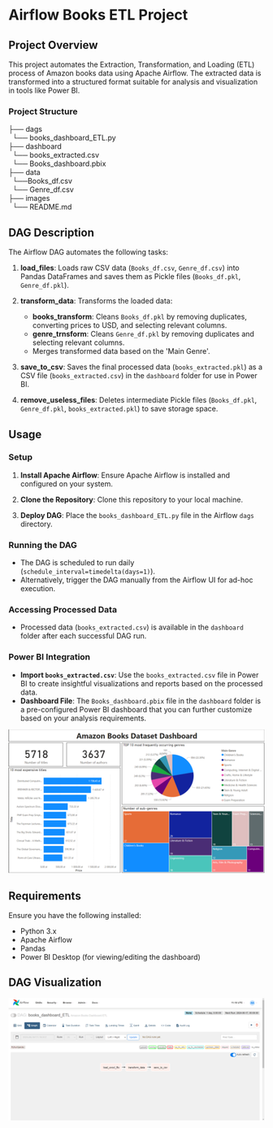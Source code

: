 # Airflow Books ETL Project

## Project Overview

This project automates the Extraction, Transformation, and Loading (ETL) process of Amazon books data using Apache Airflow. The extracted data is transformed into a structured format suitable for analysis and visualization in tools like Power BI.

### Project Structure
├── dags <br>
&nbsp; └── books_dashboard_ETL.py    <br>
├── dashboard <br>
&nbsp; └── books_extracted.csv   <br>
&nbsp; └── Books_dashboard.pbix  <br>
├── data <br>
&nbsp; └──Books_df.csv     <br>
&nbsp; └── Genre_df.csv  <br>
├── images              <br>
&nbsp; └── README.md     <br>


## DAG Description

The Airflow DAG automates the following tasks:

1. **load_files**: Loads raw CSV data (`Books_df.csv`, `Genre_df.csv`) into Pandas DataFrames and saves them as Pickle files (`Books_df.pkl`, `Genre_df.pkl`).

2. **transform_data**: Transforms the loaded data:
   - **books_transform**: Cleans `Books_df.pkl` by removing duplicates, converting prices to USD, and selecting relevant columns.
   - **genre_trnsform**: Cleans `Genre_df.pkl` by removing duplicates and selecting relevant columns.
   - Merges transformed data based on the 'Main Genre'.

3. **save_to_csv**: Saves the final processed data (`books_extracted.pkl`) as a CSV file (`books_extracted.csv`) in the `dashboard` folder for use in Power BI.

4. **remove_useless_files**: Deletes intermediate Pickle files (`Books_df.pkl`, `Genre_df.pkl`, `books_extracted.pkl`) to save storage space.

## Usage

### Setup

1. **Install Apache Airflow**: Ensure Apache Airflow is installed and configured on your system.

2. **Clone the Repository**: Clone this repository to your local machine.

3. **Deploy DAG**: Place the `books_dashboard_ETL.py` file in the Airflow `dags` directory.

### Running the DAG

- The DAG is scheduled to run daily (`schedule_interval=timedelta(days=1)`).
- Alternatively, trigger the DAG manually from the Airflow UI for ad-hoc execution.

### Accessing Processed Data

- Processed data (`books_extracted.csv`) is available in the `dashboard` folder after each successful DAG run.

### Power BI Integration

- **Import `books_extracted.csv`**: Use the `books_extracted.csv` file in Power BI to create insightful visualizations and reports based on the processed data.
- **Dashboard File**: The `Books_dashboard.pbix` file in the `dashboard` folder is a pre-configured Power BI dashboard that you can further customize based on your analysis requirements.

![Dashboard view](images/dashboard_view.png)

## Requirements

Ensure you have the following installed:

- Python 3.x
- Apache Airflow
- Pandas
- Power BI Desktop (for viewing/editing the dashboard)

## DAG Visualization

![DAG Visualization](images/airflow_view.png)
